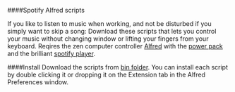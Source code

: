 ####Spotify Alfred scripts

If you like to listen to music when working, and not be disturbed if you simply want to skip a song: Download these scripts that lets you control your music without changing window or lifting your fingers from your keyboard.  Reqires the zen computer controller [Alfred](http://www.alfredapp.com/) with the [power pack](http://www.alfredapp.com/purchase/) and the brilliant [spotify player](www.spotify.com).  

####Install
Download the scripts from [bin folder](https://github.com/klokoy/Spotify-Alfred-scripts/tree/master/bin).  You can install each script by double clicking it or dropping it on the Extension tab in the Alfred Preferences window. 